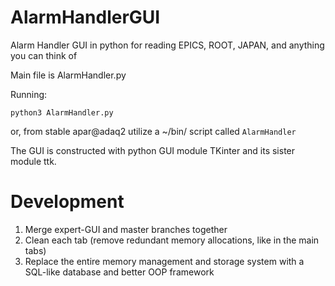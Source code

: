 # AlarmHandlerGUI
Alarm Handler GUI in python for reading EPICS, ROOT, JAPAN, and anything you can think of

Main file is AlarmHandler.py

Running:

`python3 AlarmHandler.py`

or, from stable apar@adaq2 utilize a ~/bin/ script called `AlarmHandler`

The GUI is constructed with python GUI module TKinter and its sister module ttk.

# Development

1) Merge expert-GUI and master branches together
2) Clean each tab (remove redundant memory allocations, like in the main tabs)
3) Replace the entire memory management and storage system with a SQL-like database and better OOP framework
